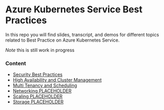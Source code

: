 # Azure Kubernetes Service Best Practices
In this repo you will find slides, transcript, and demos for different topics related to Best Practice on Azure Kubernetes Service.

*Note* this is still work in progress


### Content 
* [Security Best Practices](security)
* [High Availability and Cluster Management](ha_cm)
* [Multi Tenancy and Scheduling](tenancy)
* [Networking PLACEHOLDER](README.md)
* [Scaling PLACEHOLDER](README.md)
* [Storage PLACEHOLDER](README.MD)